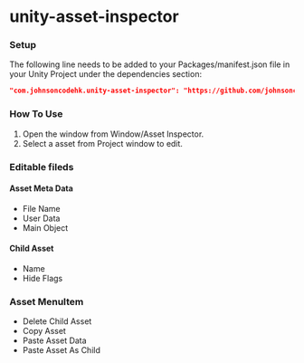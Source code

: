 # unity-asset-inspector

### Setup

The following line needs to be added to your Packages/manifest.json file in your Unity Project under the dependencies section:

```json
"com.johnsoncodehk.unity-asset-inspector": "https://github.com/johnsoncodehk/unity-asset-inspector.git"
```

### How To Use

1. Open the window from Window/Asset Inspector.
2. Select a asset from Project window to edit.

### Editable fileds

#### Asset Meta Data

- File Name
- User Data
- Main Object

#### Child Asset

- Name
- Hide Flags

### Asset MenuItem

- Delete Child Asset
- Copy Asset
- Paste Asset Data
- Paste Asset As Child
